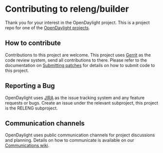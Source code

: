 # Contributing to releng/builder

Thank you for your interest in the OpenDaylight project. This is a project repo
for one of the [OpenDaylight projects][1].

## How to contribute

Contributions to this project are welcome. This project uses [Gerrit][2] as the
code review system, send all contributions to there. Please refer to the
documentation on [Submitting patches][3] for details on how to submit code to
this project.

## Reporting a Bug

OpenDaylight uses [JIRA][5] as the issue tracking system and any feature
requests or bugs. Create an issue under the relevant subproject, this
project is the RELENG subproject.

## Communication channels

OpenDaylight uses public communication channels for project discussions and
planning. Details on how to communicate is available on our
[Communications wiki][5].

[1]: https://wiki.opendaylight.org/view/Project_list
[2]: https://git.opendaylight.org/gerrit/#/admin/projects/releng/builder
[3]: https://wiki.opendaylight.org/view/Submit_a_Patch
[4]: https://bugs.opendaylight.org
[5]: https://wiki.opendaylight.org/view/Communication
